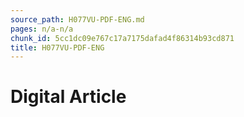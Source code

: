 ```yaml
---
source_path: H077VU-PDF-ENG.md
pages: n/a-n/a
chunk_id: 5cc1dc09e767c17a7175dafad4f86314b93cd871
title: H077VU-PDF-ENG
---
```

# Digital Article
